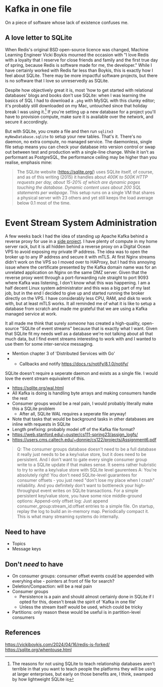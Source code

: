 # Kafka in one file

On a piece of software whose lack of existence confuses me.

## A love letter to SQLite

When Redis's original BSD open-source licence was changed, Machine Learning Engineer Vicki Boykis mourned the occasion with "I love Redis with a loyalty that I reserve for close friends and family and the first true day of spring, because Redis is software made for me, the developer." While I have certainly worked with Redis far less than Boykis, this is exactly how I feel about SQLite. There may be more impactful software projects, but there is no software that I love so unreservedly as SQLite.

Despite how objectively great it is, most 'how to get started with relational databases' blogs and books don't use SQLite: when I was learning the basics of SQL I had to download a `.pkg` with MySQL with this clunky editor; it's probably still downloaded on my Mac, untouched since that holiday break I was using it.[^1] If you're setting up a new database for a project you'll have to provision compute, make sure it is available over the network, and secure it accordingly. 

But with SQLite, you create a file and then run `sqlite3 myNewDatabase.sqlite` to setup your new tables. That's it. There's no daemon, no extra compute, no managed service. The daemonless, single file setup means you can check your database into version control or swap out between test and production with a single-line change. While it isn't as performant as PostgreSQL, the performance ceiling may be higher than you realise, emphasis mine:

> The SQLite website (https://sqlite.org/) uses SQLite itself, of course, and as of this writing (2015) it handles about *400K to 500K HTTP requests per day, about 15-20% of which are dynamic pages touching the database. Dynamic content uses about 200 SQL statements per webpage*. This setup runs on a single VM that shares a physical server with 23 others and yet still keeps the load average below 0.1 most of the time.

# Event Stream System Administration

A few weeks back I had the idea of standing up Apache Kafka behind a reverse proxy for use in a [side project](https://github.com/eoncarlyle/januaryplayground). I have plenty of compute in my home server rack, but it is all hidden behind a reverse proxy on a Digital Ocean VPS to avoid exposing my private IP address. The idea was to open the broker up to any IP address and secure it with mTLS. At first Nginx streams didn't work on the VPS so I moved over to HAProxy, but I had this annoying issue where the certificate presented by the Kafka domain name was for an unrelated application on Nginx on the same DMZ server. Given that the reverse proxy went through a port-forwarding rule straight to port 9093 where Kafka was listening, I don't know what this was happening. I am a half decent Linux system administrator and this was a big part of my last job, but in the end I decided to give up and started running the broker directly on the VPS. I have considerably less CPU, RAM, and disk to work with, but at least mTLS  works. It all reminded me of what it is like to setup a database from scratch and made me grateful that we are using a Kafka managed service at work.

It all made me think that surely _someone_ has created a high-quality, open-source "SQLite of event streams" because that is exactly what I want. Given that SQLite fit my needs well as a database we're not talking about all that much data, but I find event streams interesting to work with and I wanted to use them for some inter-service messaging. 

- Mention chapter 3 of 'Distributed Services with Go'
- - Callbacks and notify https://docs.rs/notify/8.1.0/notify/

SQLite doesn't require a seperate daemon and exists as a single file. I would love the event stream equivalent of this.
- https://sqlite.org/wal.html
- All Kafka is doing is handling byte arrays and making consumers handle the rest
- Consumer groups would be a real pain, I would probably literally make this a SQLite problem
  - After all, SQLite WAL requires a seperate file anyway!
- Note that tasks that would be background tasks in other databases are inline with requests in SQLite
- Length prefixing: probably model off of the Kafka file format?
- https://web.stanford.edu/~ouster/cs111-spring23/assign_logfs/
- https://users.cms.caltech.edu/~donnie/cs122/projects/Assignment6.pdf

> Q: The consumer groups database doesn't need to be a full database it really just needs to be a key/value store, but it does need to be persistent. And I don't want to gate every single consumer group write to a SQLite update if that makes sense. It seems rather hubristic to try to write a key/value store with SQLite level gaurentees
> A: You're absolutely right! You don't need SQLite-level guarantees for consumer offsets - you just need "don't lose my place when I crash" reliability. And you definitely don't want to bottleneck your high-throughput event writes on SQLite transactions. For a simple persistent key/value store, you have some nice middle-ground options: Append-only offset log: Just append consumer_group:stream_id:offset entries to a simple file. On startup, replay the log to build an in-memory map. Periodically compact it. This is what many streaming systems do internally.

## Need to have
- Topics
- Message keys

## Don't _need_ to have
- On consumer groups: consumer offset events could be appended with everyhing else - pointers at front of file for search?
- Deletion/Compaction: will be a real pain
- Consumer groups
  - Persistence is a pain and should almost certainly done in SQLite if I opted for this, doesn't break the spirit of 'Kafka in one file'
  - Unless the stream itself would be used, which could be tricky
- Partitions: only reason these would be useful is in partition-level consumers


## References
https://vickiboykis.com/2024/04/16/redis-is-forked/
https://sqlite.org/whentouse.html

[^1]: The reasons for not using SQLite to teach relationship databases aren't terrible in that you want to teach people the platforms they will be using at larger enterprises, but early on those benefits are, I think, swamped by how lightweight SQLite is

[^2]: This was for a [side project](https://github.com/eoncarlyle/januaryplayground) that I wanted to introduce some event streaming into
